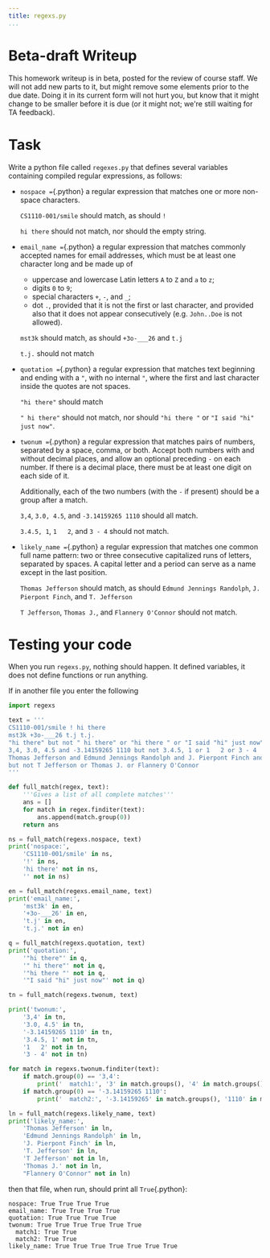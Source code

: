 ```yaml
---
title: regexs.py
...
```


# Beta-draft Writeup

This homework writeup is in beta, posted for the review of course staff.
We will not add new parts to it, but might remove some elements prior to the due date.
Doing it in its current form will not hurt you, but know that it might change to be smaller before it is due (or it might not; we're still waiting for TA feedback).

# Task

Write a python file called `regexes.py` that defines several variables containing compiled regular expressions,
as follows:

-   `nospace =`{.python} a regular expression that matches one or more non-space characters.

    `CS1110-001/smile` should match, as should `!`
    
    `hi there` should not match, nor should the empty string.

-   `email_name =`{.python} a regular expression that matches commonly accepted names for email addresses, which must be at least one character long and be made up of

    -   uppercase and lowercase Latin letters `A` to `Z` and `a` to `z`;
    -   digits `0` to `9`;
    -   special characters `+`, `-`, and `_`;
    -   dot `.`, provided that it is not the first or last character, and provided also that it does not appear consecutively (e.g. `John..Doe` is not allowed).
    
    `mst3k` should match, as should `+3o-___26` and `t.j`
    
    `t.j.` should not match

-   `quotation =`{.python} a regular expression that matches text beginning and ending with a `"`, with no internal `"`, where the first and last character inside the quotes are not spaces.
    
    `"hi there"` should match
    
    `" hi there"` should not match, nor should `"hi there "` or `"I said "hi" just now"`.

-   `twonum =`{.python} a regular expression that matches pairs of numbers, separated by a space, comma, or both.
    Accept both numbers with and without decimal places, and allow an optional preceding `-` on each number.
    If there is a decimal place, there must be at least one digit on each side of it.
    
    Additionally, each of the two numbers (with the `-` if present) should be a group after a match.
    
    `3,4`, `3.0, 4.5`, and `-3.14159265 1110` should all match.
    
    `3.4.5, 1`, `1   2`, and `3 - 4` should not match.
    

-   `likely_name =`{.python} a regular expression that matches one common full name pattern:
    two or three consecutive capitalized runs of letters, separated by spaces.
    A capital letter and a period can serve as a name except in the last position.
    
    `Thomas Jefferson` should match, as should `Edmund Jennings Randolph`, `J. Pierpont Finch`, and `T. Jefferson`
    
    `T Jefferson`, `Thomas J.`, and `Flannery O'Connor` should not match.
    

# Testing your code

When you run `regexs.py`, nothing should happen.
It defined variables, it does not define functions or run anything.

If in another file you enter the following

````python
import regexs

text = '''
CS1110-001/smile ! hi there
mst3k +3o-___26 t.j t.j.
"hi there" but not " hi there" or "hi there " or "I said "hi" just now"
3,4, 3.0, 4.5 and -3.14159265 1110 but not 3.4.5, 1 or 1   2 or 3 - 4
Thomas Jefferson and Edmund Jennings Randolph and J. Pierpont Finch and T. Jefferson
but not T Jefferson or Thomas J. or Flannery O'Connor
'''

def full_match(regex, text):
    '''Gives a list of all complete matches'''
    ans = []
    for match in regex.finditer(text):
        ans.append(match.group(0))
    return ans

ns = full_match(regexs.nospace, text)
print('nospace:',
    'CS1110-001/smile' in ns,
    '!' in ns,
    'hi there' not in ns,
    '' not in ns)

en = full_match(regexs.email_name, text)
print('email_name:',
    'mst3k' in en,
    '+3o-___26' in en,
    't.j' in en,
    't.j.' not in en)

q = full_match(regexs.quotation, text)
print('quotation:',
    '"hi there"' in q,
    '" hi there"' not in q,
    '"hi there "' not in q,
    '"I said "hi" just now"' not in q)

tn = full_match(regexs.twonum, text)

print('twonum:',
    '3,4' in tn,
    '3.0, 4.5' in tn,
    '-3.14159265 1110' in tn,
    '3.4.5, 1' not in tn,
    '1   2' not in tn,
    '3 - 4' not in tn)

for match in regexs.twonum.finditer(text):
    if match.group(0) == '3,4':
        print('  match1:', '3' in match.groups(), '4' in match.groups())
    if match.group(0) == '-3.14159265 1110':
        print('  match2:', '-3.14159265' in match.groups(), '1110' in match.groups())

ln = full_match(regexs.likely_name, text)
print('likely_name:',
    'Thomas Jefferson' in ln,
    'Edmund Jennings Randolph' in ln,
    'J. Pierpont Finch' in ln,
    'T. Jefferson' in ln,
    'T Jefferson' not in ln,
    'Thomas J.' not in ln,
    "Flannery O'Connor" not in ln)
````

then that file, when run, should print all `True`{.python}:

````
nospace: True True True True
email_name: True True True True
quotation: True True True True
twonum: True True True True True True
  match1: True True
  match2: True True
likely_name: True True True True True True True
````
